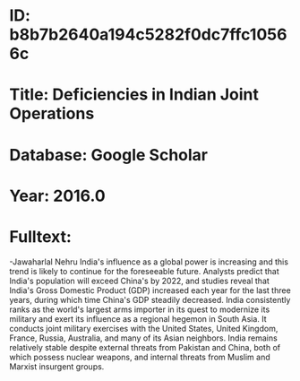 # ID: b8b7b2640a194c5282f0dc7ffc10566c
# Title: Deficiencies in Indian Joint Operations
# Database: Google Scholar
# Year: 2016.0
# Fulltext:
-Jawaharlal Nehru India's influence as a global power is increasing and this trend is likely to continue for the foreseeable future.
Analysts predict that India's population will exceed China's by 2022, and studies reveal that India's Gross Domestic Product (GDP) increased each year for the last three years, during which time China's GDP steadily decreased.
India consistently ranks as the world's largest arms importer in its quest to modernize its military and exert its influence as a regional hegemon in South Asia.
It conducts joint military exercises with the United States, United Kingdom, France, Russia, Australia, and many of its Asian neighbors.
India remains relatively stable despite external threats from Pakistan and China, both of which possess nuclear weapons, and internal threats from Muslim and Marxist insurgent groups.